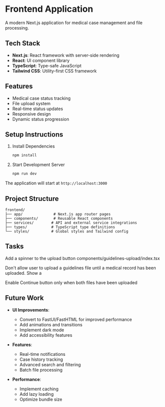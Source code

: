 # Frontend Application

A modern Next.js application for medical case management and file processing.

## Tech Stack

- **Next.js**: React framework with server-side rendering
- **React**: UI component library
- **TypeScript**: Type-safe JavaScript
- **Tailwind CSS**: Utility-first CSS framework

## Features

- Medical case status tracking
- File upload system
- Real-time status updates
- Responsive design
- Dynamic status progression

## Setup Instructions

1. Install Dependencies
   ```bash
   npm install
   ```

2. Start Development Server
   ```bash
   npm run dev
   ```

The application will start at `http://localhost:3000`

## Project Structure

```
frontend/
├── app/              # Next.js app router pages
├── components/       # Reusable React components
├── services/        # API and external service integrations
├── types/           # TypeScript type definitions
└── styles/          # Global styles and Tailwind config
```

## Tasks

Add a spinner to the upload button components/guidelines-upload/index.tsx

Don't allow user to upload a guidelines file until a medical record has been uploaded. Show a <Toast />

Enable Continue button only when both files have been uploaded

## Future Work

- **UI Improvements**:
  - Convert to FastUI/FastHTML for improved performance
  - Add animations and transitions
  - Implement dark mode
  - Add accessibility features

- **Features**:
  - Real-time notifications
  - Case history tracking
  - Advanced search and filtering
  - Batch file processing

- **Performance**:
  - Implement caching
  - Add lazy loading
  - Optimize bundle size